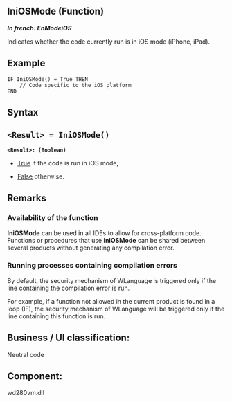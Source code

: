 


## IniOSMode (Function)

***In french: EnModeiOS***



<a name="XUse"></a>
<a name="Use"></a>
<a name="description"></a>
Indicates whether the code currently run is in iOS mode (iPhone, iPad). 


<a name="Example1"></a>
<a name="sample_code"></a>

## Example


```wl
IF IniOSMode() = True THEN
	// Code specific to the iOS platform
END
```

<a name="XSYNTAX"></a>

## Syntax
<a name="SYNTAX1"></a>

`<Result> = IniOSMode()`
---

**`<Result>: (Boolean)`**



- <u><u><u><u>True</u></u></u></u> if the code is run in iOS mode, 

- <u><u><u><u>False</u></u></u></u> otherwise.






<a name="NOTE0"></a>
<a name="NOTE0_1"></a>

## Remarks


### Availability of the function
<a name="availability_the_function_ELTPARAGRAPHE000211"></a>

**IniOSMode** can be used in all IDEs to allow for cross-platform code. Functions or procedures that use **IniOSMode** can be shared between several products without generating any compilation error.
<a name="NOTE0_2"></a>


### Running processes containing compilation errors
<a name="running_processes_containing_compilation_errors_ELTPARAGRAPHE000225"></a>

By default, the security mechanism of WLanguage is triggered only if the line containing the compilation error is run.

For example, if a function not allowed in the current product is found in a loop (IF), the security mechanism of WLanguage will be triggered only if the line containing this function is run.

<a name="XComponent"></a>

## Business / UI classification:
Neutral code
## Component:
wd280vm.dll
